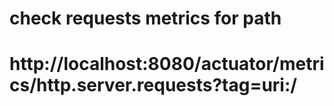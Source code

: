 
# check requests metrics for path
# http://localhost:8080/actuator/metrics/http.server.requests?tag=uri:/